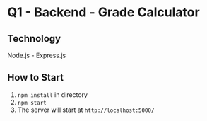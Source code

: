 # Q1 - Backend - Grade Calculator

## Technology
Node.js - Express.js

## How to Start
1. `npm install` in directory
2. `npm start`
3. The server will start at `http://localhost:5000/`
